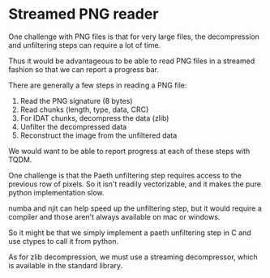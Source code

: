 # Streamed PNG reader

One challenge with PNG files is that for very large files, the
decompression and unfiltering steps can require a lot of time.

Thus it would be advantageous to be able to read PNG files in a streamed
fashion so that we can report a progress bar.

There are generally a few steps in reading a PNG file:

1. Read the PNG signature (8 bytes)
2. Read chunks (length, type, data, CRC)
3. For IDAT chunks, decompress the data (zlib)
4. Unfilter the decompressed data
5. Reconstruct the image from the unfiltered data

We would want to be able to report progress at each of these steps with TQDM.

One challenge is that the Paeth unfiltering step requires access to the
previous row of pixels. So it isn't readily vectorizable, and it
makes the pure python implementation slow.

numba and njit can help speed up the unfiltering step, but it would require
a compiler and those aren't always available on mac or windows.

So it might be that we simply implement a paeth unfiltering step in C and
use ctypes to call it from python.

As for zlib decompression, we must use a streaming decompressor, which
is available in the standard library.
